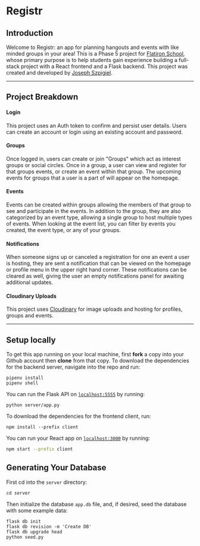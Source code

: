 # Registr

## Introduction

Welcome to Registr: an app for planning hangouts and events with like minded groups in your area!
This is a Phase 5 project for [Flatiron School](https://flatironschool.com/), whose primary purpose is to help students gain experience building a full-stack project with a React frontend and a Flask backend.
This project was created and developed by [Joseph Szpigiel](https://github.com/JosephSzpigiel).

---

## Project Breakdown

#### Login
This project uses an Auth token to confirm and persist user details. Users can create an account or login using an existing account and password. 

#### Groups
Once logged in, users can create or join "Groups" which act as interest groups or social circles. Once in a group, a user can view and register for that groups events, or create an event within that group. The upcoming events for groups that a user is a part of will appear on the homepage.

#### Events
Events can be created within groups allowing the members of that group to see and participate in the events. In addition to the group, they are also categorized by an event type, allowing a single group to host multiple types of events. When looking at the event list, you can filter by events you created, the event type, or any of your groups.

#### Notifications
When someone signs up or canceled a registration for one an event a user is hosting, they are sent a notification that can be viewed on the homepage or profile menu in the upper right hand corner. These notifications can be cleared as well, giving the user an empty notifications panel for awaiting additional updates.

#### Cloudinary Uploads
This project uses [Cloudinary](https://cloudinary.com/) for image uploads and hosting for profiles, groups and events.

---

## Setup locally

To get this app running on your local machine, first **fork** a copy into your Github account then **clone** from that copy. To download the dependencies for the backend server, navigate into the repo and run:

```console
pipenv install
pipenv shell
```

You can run the Flask API on [`localhost:5555`](http://localhost:5555) by running:

```console
python server/app.py
```

To download the dependencies for the frontend client, run:

```console
npm install --prefix client
```

You can run your React app on [`localhost:3000`](http://localhost:3000) by running:

```sh
npm start --prefix client
```

## Generating Your Database

First cd into the `server` directory:

```console
cd server
```

Then initialize the database `app.db` file, and, if desired, seed the database with some example data:

```
flask db init
flask db revision -m 'Create DB'
flask db upgrade head
python seed.py
```
